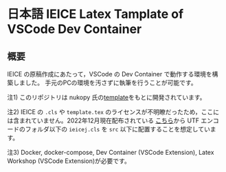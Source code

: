 # 日本語 IEICE Latex Tamplate of VSCode Dev Container

## 概要
IEICE の原稿作成にあたって，VSCode の Dev Container で動作する環境を構築しました。
手元のPCの環境を汚さずに執筆を行うことが可能です。


注1) このリポジトリは nukopy 氏の[template](https://github.com/nukopy/latex-in-docker-on-vscode)をもとに開発されています。

注2) IEICE の `.cls` や `template.tex` のライセンスが不明瞭だったため，ここには含まれていません。2022年12月現在配布されている [こちら](https://www.ieice.org/jpn/toukou/gihoutex.html)から UTF エンコードのフォルダ以下の `ieicej.cls` を `src` 以下に配置することを想定しています。

注3) Docker, docker-compose, Dev Container (VSCode Extension), Latex Workshop (VSCode Extension)が必要です。
